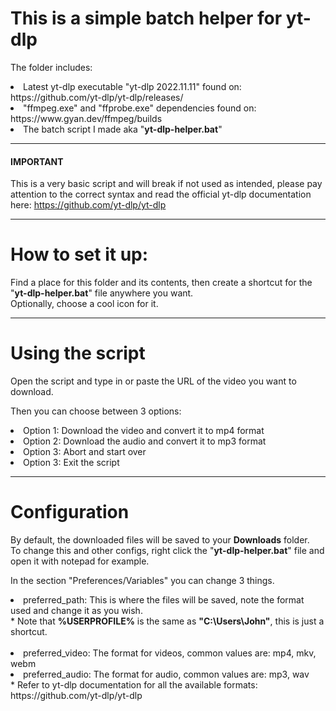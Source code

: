 # This is a simple batch helper for yt-dlp

The folder includes:

<li>Latest yt-dlp executable "yt-dlp 2022.11.11" found on: https://github.com/yt-dlp/yt-dlp/releases/ <br>
<li>"ffmpeg.exe" and "ffprobe.exe" dependencies found on: https://www.gyan.dev/ffmpeg/builds

<li>The batch script I made aka "<b>yt-dlp-helper.bat</b>"

-----------

#### IMPORTANT ####
This is a very basic script and will break if not used as intended, please pay attention to the correct syntax and
read the official yt-dlp documentation here: https://github.com/yt-dlp/yt-dlp

-----------

# How to set it up:
Find a place for this folder and its contents, then create a shortcut for the "<b>yt-dlp-helper.bat</b>" file anywhere you want. <br>
Optionally, choose a cool icon for it.

-----------

# Using the script
Open the script and type in or paste the URL of the video you want to download.

Then you can choose between 3 options:

<li>Option 1: Download the video and convert it to mp4 format
<li>Option 2: Download the audio and convert it to mp3 format
<li>Option 3: Abort and start over
<li>Option 3: Exit the script

-----------

# Configuration
By default, the downloaded files will be saved to your <b>Downloads</b> folder. <br>
To change this and other configs, right click the "<b>yt-dlp-helper.bat</b>" file and open it with notepad for example.

In the section "Preferences/Variables" you can change 3 things.

<li>preferred_path: This is where the files will be saved, note the format used and change it as you wish. <br>
 * Note that <b>%USERPROFILE%</b> is the same as <b>"C:\Users\John"</b>, this is just a shortcut. <br><br>

<li>preferred_video: The format for videos, common values are: mp4, mkv, webm
<li>preferred_audio: The format for audio, common values are: mp3, wav <br>
 * Refer to yt-dlp documentation for all the available formats: https://github.com/yt-dlp/yt-dlp

